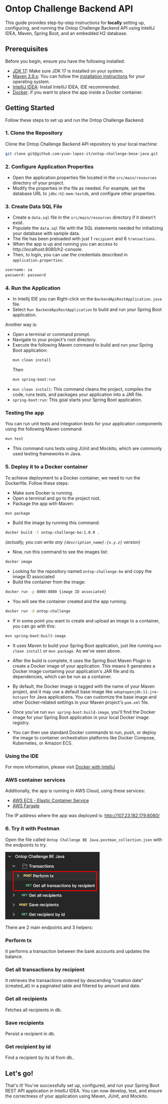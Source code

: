 # Ontop Challenge Backend API

This guide provides step-by-step instructions for **locally** setting up, configuring, and running
the Ontop
Challenge Backend API using IntelliJ IDEA, Maven, Spring Boot, and an embedded H2 database.

## Prerequisites

Before you begin, ensure you have the following installed:

- [JDK 17](https://www.oracle.com/java/technologies/javase-jdk17-downloads.html): Make sure JDK 17
  is installed on your system.
- [Maven 3.9.x](https://maven.apache.org/install.html): You can follow
  the [installation instructions](https://maven.apache.org/install.html) for your operating system.
- [IntelliJ IDEA](https://www.jetbrains.com/idea/download/): Install IntelliJ IDEA, IDE recommended.
- [Docker](https://www.docker.com/products/docker-desktop/): if you want to place the app inside a Docker container.

## Getting Started

Follow these steps to set up and run the Ontop Challenge Backend:

### 1. Clone the Repository

Clone the Ontop Challenge Backend API repository to your local machine:

```bash
git clone git@github.com:yvan-lopez-it/ontop-challenge-bese-java.git
```

### 2. Configure Application Properties

* Open the application.properties file located in the `src/main/resources` directory of your
  project.
* Modify the properties in the file as needed. For example, set the database URL
  to `jdbc:h2:mem:testdb`, and configure other properties.

### 3. Create Data SQL File

* Create a `data.sql` file in the `src/main/resources` directory if it doesn't exist.
* Populate the `data.sql` file with the SQL statements needed for initializing your database with
  sample data.
* The file has been preloaded with just 1 `recipient` and 8 `transactions`.
* When the app is up and running you can access to http://localhost:8080/h2-console.
* Then, to login, you can use the credentials described in `application.properties`:

```bash
username: sa
password: password
```

### 4. Run the Application

* In Intellij IDE you can Right-click on the `BackendApiRestApplication.java` file.
* Select `Run BackendApiRestApplication` to build and run your Spring Boot application.

Another way is:

* Open a terminal or command prompt.
* Navigate to your project's root directory.
* Execute the following Maven command to build and run your Spring Boot application:
  ```bash 
  mvn clean install  
  ```
  Then
  ```bash  
  mvn spring-boot:run
  ```
* `mvn clean install`: This command cleans the project, compiles the code, runs tests, and packages
  your application into a JAR file.
* `spring-boot:run`: This goal starts your Spring Boot application.

### Testing the app

You can run unit tests and integration tests for your application components using the following
Maven command:

  ```bash  
  mvn test
 ```

* This command runs tests using JUnit and Mockito, which are commonly used testing frameworks in
  Java.

### 5. Deploy it to a Docker container
To achieve deployment to a Docker container, we need to run the Dockerfile. Follow these steps:

* Make sure Docker is running.
* Open a terminal and go to the project root.
* Package the app with Maven:
```bash
mvn package
```
* Build the image by running this command:
```bash
docker build -t ontop-challenge-be:1.0.0 .
```
_(actually, you can write any `{description_name}:{x.y.z}` version)_
* Now, run this command to see the images list:
```bash
docker image
```
* Looking for the repository named `ontop-challenge-be` and copy the image ID associated
* Build the container from the image:
```bash
docker run -p 8080:8080 {image ID associated}
```
* You will see the container created and the app running.
```bash
docker run -d ontop-challenge
```

* If in some point you want to create and upload an image to a container, you can go with this:
```bash
mvn spring-boot:built-image
``` 
* It uses Maven to build your Spring Boot application, just like running `mvn clean install` 
or `mvn package`. As we've seen above.

* After the build is complete, it uses the Spring Boot Maven Plugin to create a Docker image 
of your application. 
This means it generates a Docker image containing your application's JAR file and its dependencies, 
which can be run as a container.

* By default, the Docker image is tagged with the name of your Maven project, 
and it may use a default base image like `adoptopenjdk:11-jre-hotspot` for Java applications.
You can customize the base image and other Docker-related settings in your Maven project's `pom.xml` file.

* Once you've run `mvn spring-boot:build-image`, you'll find the Docker image for your Spring Boot 
application in your local Docker image registry. 
* You can then use standard Docker commands to run, push, or deploy the image to container orchestration platforms 
like Docker Compose, Kubernetes, or Amazon ECS.

### Using the IDE
For more information, please visit [Docker with IntelliJ](https://www.jetbrains.com/help/idea/docker.html)

### AWS container services
Additionally, the app is running in AWS Cloud, using these services:
- [AWS ECS - Elastic Container Service](https://aws.amazon.com/es/ecs/)
- [AWS Fargate](https://aws.amazon.com/en/fargate/)

The IP address where the app was deployed is: http://107.23.182.179:8080/ 

### 6. Try it with Postman

Open the file called `Ontop Challenge BE Java.postman_collection.json` with the endpoints to try.

![img.png](img.png)

There are 2 main endpoints and 3 helpers:

### Perform tx
It performs a transaction between the bank accounts and updates the balance.
### Get all transactions by recipient
It retrieves the transactions ordered by descending “creation date” (created_at) in a paginated table and
filtered by amount and date.

### Get all recipients
Fetches all recipients in db.
### Save recipients
Persist a recipient in db.
### Get recipìent by id
Find a recipient by its id from db..

## Let's go!

That's it! You've successfully set up, configured, and run your Spring Boot REST API application in
IntelliJ IDEA. You can now develop, test, and ensure the correctness of your application using
Maven, JUnit, and Mockito.
